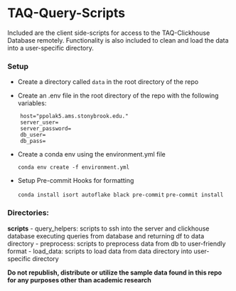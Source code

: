 # TAQ-Query-Scripts
Included are the client side-scripts for access to the TAQ-Clickhouse Database remotely. Functionality is also included to clean and load the data into a user-specific directory.

### Setup

- Create a directory called `data` in the root directory of the repo

- Create an .env file in the root directory of the repo with the following variables:

```
    host="ppolak5.ams.stonybrook.edu."
    server_user= 
    server_password= 
    db_user= 
    db_pass=
```

- Create a conda env using the environment.yml file

    `conda env create -f environment.yml`

- Setup Pre-commit Hooks for formatting

    `conda install isort autoflake black pre-commit`
    `pre-commit install`



### Directories:
**scripts**
    - query_helpers: scripts to ssh into the server and clickhouse database executing queries from database and returning df to data directory
    - preprocess: scripts to preprocess data from db to user-friendly format
    - load_data: scripts to load data from data directory into user-specific directory
        
**Do not republish, distribute or utilize the sample data found in this repo for any purposes other than academic research**
